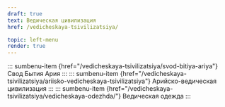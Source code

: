 ```yaml
---
draft: true
text: Ведическая цивилизация
href: /vedicheskaya-tsivilizatsiya/

topic: left-menu
render: true
---
```

::: sumbenu-item {href="/vedicheskaya-tsivilizatsiya/svod-bitiya-ariya"}
Свод Бытия Ария
:::
::: sumbenu-item {href="/vedicheskaya-tsivilizatsiya/ariisko-vedicheskaya-tsivilizatsiya"}
Арийско-ведическая цивилизация
:::
::: sumbenu-item {href="/vedicheskaya-tsivilizatsiya/vedicheskaya-odezhda/"}
Ведическая одежда
:::
